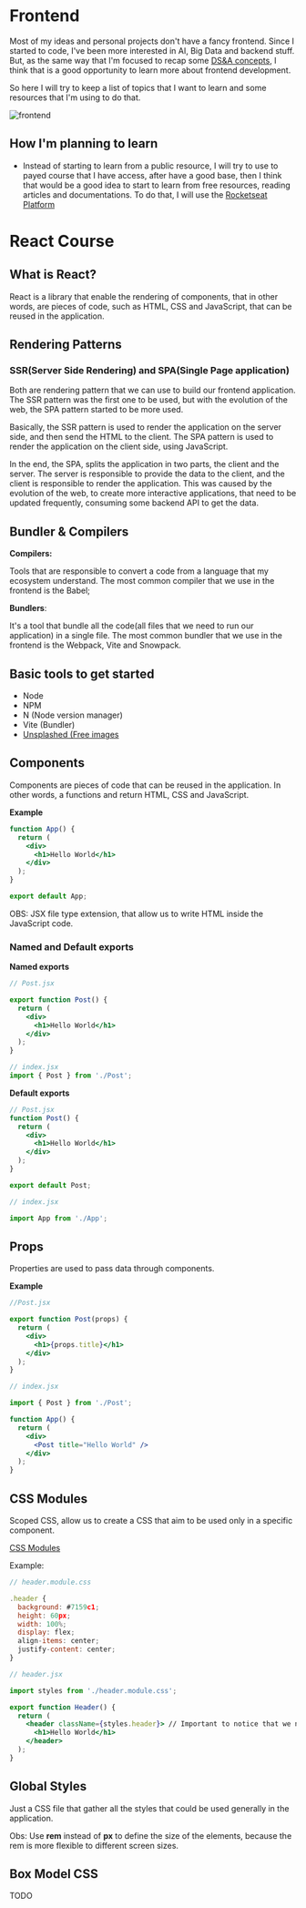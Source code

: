 # Frontend

Most of my ideas and personal projects don't have a fancy frontend. Since I started to code, I've been more interested in AI, Big Data and backend stuff. But, as the same way that I'm focused to recap some [DS&A concepts](../dsa/), I think that is a good opportunity to learn more about frontend development.

So here I will try to keep a list of topics that I want to learn and some resources that I'm using to do that.

![frontend](./frontend.png)

## How I'm planning to learn

- Instead of starting to learn from a public resource, I will try to use to payed course that I have access, after have a good base, then I think that would be a good idea to start to learn from free resources, reading articles and documentations.
To do that, I will use the [Rocketseat Platform](https://www.rocketseat.com.br/)

# React Course

## What is React?

React is a library that enable the rendering of components, that in other words, are pieces of code, such as HTML, CSS and JavaScript, that can be reused in the application.

## Rendering Patterns

### SSR(Server Side Rendering) and SPA(Single Page application)

Both are rendering pattern that we can use to build our frontend application. The SSR pattern was the first one to be used, but with the evolution of the web, the SPA pattern started to be more used.

Basically, the SSR pattern is used to render the application on the server side, and then send the HTML to the client. The SPA pattern is used to render the application on the client side, using JavaScript.

In the end, the SPA, splits the application in two parts, the client and the server. The server is responsible to provide the data to the client, and the client is responsible to render the application. This was caused by the evolution of the web, to create more interactive applications, that need to be updated frequently, consuming some backend API to get the data.

## Bundler & Compilers

**Compilers:** 

Tools that are responsible to convert a code from a language that my ecosystem understand. The most common compiler that we use in the frontend is the Babel;

**Bundlers**:

It's a tool that bundle all the code(all files that we need to run our application) in a single file. The most common bundler that we use in the frontend is the Webpack, Vite and Snowpack.

## Basic tools to get started 

- Node
- NPM
- N (Node version manager)
- Vite (Bundler)
- [Unsplashed (Free images](https://unsplash.com/)

## Components

Components are pieces of code that can be reused in the application. In other words, a functions and return HTML, CSS and JavaScript.

**Example**

```jsx
function App() {
  return (
    <div>
      <h1>Hello World</h1>
    </div>
  );
}

export default App;
```

OBS: JSX file type extension, that allow us to write HTML inside the JavaScript code.

### Named and Default exports

**Named exports**

```jsx
// Post.jsx

export function Post() {
  return (
    <div>
      <h1>Hello World</h1>
    </div>
  );
}

// index.jsx
import { Post } from './Post';
```

**Default exports**

```jsx
// Post.jsx
function Post() {
  return (
    <div>
      <h1>Hello World</h1>
    </div>
  );
}

export default Post;

// index.jsx

import App from './App';
```

## Props

Properties are used to pass data through components.

**Example**

```jsx
//Post.jsx

export function Post(props) {
  return (
    <div>
      <h1>{props.title}</h1>
    </div>
  );
}

// index.jsx

import { Post } from './Post';

function App() {
  return (
    <div>
      <Post title="Hello World" />
    </div>
  );
}
```

## CSS Modules

Scoped CSS, allow us to create a CSS that aim to be used only in a specific component. 

[CSS Modules](https://github.com/css-modules/css-modules)

Example:

```jsx
// header.module.css

.header {
  background: #7159c1;
  height: 60px;
  width: 100%;
  display: flex;
  align-items: center;
  justify-content: center;
}

// header.jsx

import styles from './header.module.css';

export function Header() {
  return (
    <header className={styles.header}> // Important to notice that we need to use the className attribute and acess the header class inside the styles object
      <h1>Hello World</h1>
    </header>
  );
}
```

## Global Styles

Just a CSS file that gather all the styles that could be used generally in the application.

Obs: Use **rem** instead of **px** to define the size of the elements, because the rem is more flexible to different screen sizes.

## Box Model CSS

TODO


